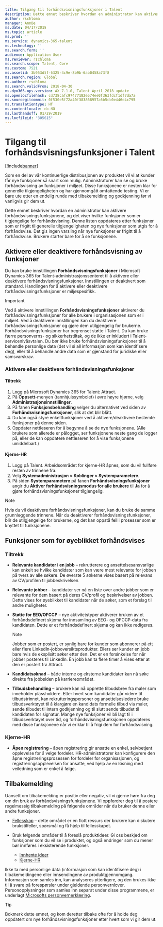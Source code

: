 ```yaml
---
title: Tilgang til forhåndsvisningsfunksjoner i Talent
description: Dette emnet beskriver hvordan en administrator kan aktivere forhåndsvisningsfunksjonene, og det viser hvilke funksjoner som er aktivert for forhåndsvisning.
author: rschloma
manager: AnnBe
ms.date: 04/17/2018
ms.topic: article
ms.prod: ''
ms.service: dynamics-365-talent
ms.technology: ''
ms.search.form: ''
audience: Application User
ms.reviewer: rschloma
ms.search.scope: Talent, Core
ms.custom: 7521
ms.assetid: 3b953d5f-6325-4c9e-8b9b-6ab0458a73f8
ms.search.region: Global
ms.author: rschloma
ms.search.validFrom: 2018-04-30
ms.dyn365.ops.version: AX 7.1.0, Talent April 2018 update
ms.openlocfilehash: cd738cafc97477182e574ee0f363fdcf1df7da7a
ms.sourcegitcommit: 0f530e5f72a40f383868957a6b5cb0e446e4c795
ms.translationtype: HT
ms.contentlocale: nb-NO
ms.lasthandoff: 01/29/2019
ms.locfileid: "305615"
---
```

# <a name="access-preview-features-in-talent"></a>Tilgang til forhåndsvisningsfunksjoner i Talent

[!include[banner](../includes/banner.md)]

Som en del av vår kontinuerlige distribusjonen av produktet vil vi at kunder får nye funksjoner så snart som mulig. Administratorer kan se og bruke forhåndsvisning av funksjoner i miljøet. Disse funksjonene er nesten klar for generelle tilgjengeligheten og har gjennomgått omfattende testing. Vi er bare ute etter en endelig runde med tilbakemelding og godkjenning før vi vanligvis gir dem ut.

Dette emnet beskriver hvordan en administrator kan aktivere forhåndsvisningsfunksjonene, og det viser hvilke funksjoner som er tilgjengelige for forhåndsvisning. Denne listen oppdateres etter funksjoner som er frigitt til generelle tilgjengeligheten og nye funksjoner som utgis for å forhåndsvise. Det gis ingen varsling når nye funksjoner er frigitt til å forhåndsvise. Brukere starter bare for å se funksjonene.

## <a name="enable-or-disable-preview-features"></a>Aktivere eller deaktivere forhåndsvisning av funksjoner

Du kan bruke innstillingen **Forhåndsvisningsfunksjoner** i Microsoft Dynamics 365 for Talent-administrasjonssenteret til å aktivere eller deaktivere forhåndsvisningsfunksjoner. Innstillingen er deaktivert som standard. Handlingen for å aktivere eller deaktivere forhåndsvisningsfunksjoner er miljøspesifikk.

> [!IMPORTANT]
> Ved å aktivere innstillingen **Forhåndsvisningsfunksjoner** aktiverer du forhåndsvisningsfunksjoner for alle brukere i organisasjonen som er i miljøet. Ved å deaktivere innstillingen kan du deaktivere forhåndsvisningsfunksjoner og gjøre dem utilgjengelig for brukerne. Forhåndsvisningsfunksjoner har begrenset støtte i Talent. Du kan bruke færre personverns- og sikkerhetstiltak, og de ikke er inkludert i Talent-servicenivåavtalen. Du bør ikke bruke forhåndsvisningsfunksjoner til å behandle personlige data (det vil si all informasjon som kan identifisere deg), eller til å behandle andre data som er gjenstand for juridiske eller samsvarskrav.

### <a name="enable-or-disable-preview-features-for-your-organization"></a>Aktivere eller deaktivere forhåndsvisningsfunksjoner

#### <a name="attract"></a>Tiltrekk

1. Logg på Microsoft Dynamics 365 for Talent: Attract.
2. På **Oppsett**-menyen (tannhjulssymbolet) i øvre høyre hjørne, velg **Administrasjonsinnstillinger**.
3. På fanen **Funksjonsbehandling** velger du alternativet ved siden av **Forhåndsvisningsfunksjoner**, slik at det blir blått.
4. Du kan også styre enkeltfunksjoner ved å aktivere/deaktivere bestemte funksjoner på denne siden.
5. Oppdater nettleseren for å begynne å se de nye funksjonene. (Alle brukere som allerede er pålogget, ser funksjonene neste gang de logger på, eller de kan oppdatere nettleseren for å vise funksjonene umiddelbart.)

#### <a name="core-hr"></a>Kjerne-HR

1. Logg på Talent. Arbeidsområdet for kjerne-HR åpnes, som du vil fullføre resten av trinnene fra. 
2. Velg **Systemadministrasjon \> Koblinger > Systemparametere**.
3. På siden **Systemparametere** på fanen **Forhåndsvisningsfunksjoner** angir du **Aktiver forhåndsvisningsmodus for alle brukere** til **Ja** for å gjøre forhåndsvisningsfunksjoner tilgjengelig.

> [!NOTE]
> Hvis du vil deaktivere forhåndsvisningsfunksjoner, kan du bruke de samme grunnleggende trinnene. Når du deaktiverer forhåndsvisningsfunksjoner, blir de utilgjengelige for brukerne, og det kan oppstå feil i prosesser som er knyttet til funksjonene.

## <a name="features-that-are-currently-in-preview"></a>Funksjoner som for øyeblikket forhåndsvises

### <a name="attract"></a>Tiltrekk

- **Relevante kandidater i en jobb** – rekrutterere og ansettelsesansvarlige kan enkelt se hvilke kandidater som kan være mest relevante for jobben på tvers av alle søkere. De øverste 5 søkerne vises basert på relevans av CV/profilen til jobbeskrivelsen.
- **Relevante jobber** – kandidater ser nå en liste over andre jobber som er relevante for dem basert på deres CV/profil og beskrivelser av jobben.  Dette vises for øyeblikket til kandidater når de søker, som et forslag til andre muligheter.
- **Støtte for EEO/OFCCP** – nye aktivitetstyper aktiverer bruken av et forhåndsdefinert skjema for innsamling av EEO- og OFCCP-data fra kandidaten.  Dette er et forhåndsdefinert skjema og kan ikke redigeres.

    > [!NOTE]
    > Jobber som er postert, er synlig bare for kunder som abonnerer på ett eller flere LinkedIn-jobboversiktsprodukter. Ellers ser kunder en jobb bare hvis de eksplisitt søker etter den. Det er en forsinkelse for når jobber posteres til LinkedIn. En jobb kan ta flere timer å vises etter at den er postert fra Attract.

- **Kandidatsøknad** – både interne og eksterne kandidater kan nå søke direkte fra jobbsiden på karriereområdet.
- **Tilbudsbehandling** – brukere kan nå opprette tilbudsbrev fra maler som inneholder plassholdere. Etter hvert som kandidater går videre til tilbudstrinnet, kan rekrutteringspersoner og ansettelsesledere bruke tilbudsverktøyet til å klargjøre en kandidats formelle tilbud via maler, sende tilbudet til intern godkjenning og til slutt sende tilbudet til kandidaten for signatur. Mange nye funksjoner vil bli lagt til i tilbudsverktøyet over tid, og forhåndsvisningsfunksjonen oppdateres med disse funksjonene når vi er klar til å frigi dem for forhåndsvisning.

### <a name="core-hr"></a>Kjerne-HR

- **Åpen registrering** – åpen registrering gir ansatte en enkel, selvbetjent opplevelse for å velge fordeler. HR-administratorer kan konfigurere den åpne registreringsprosessen for fordeler for organisasjonen, og registreringsopplevelsen for ansatte, ved hjelp av en løsning med veiledning som er enkel å følge.

## <a name="feedback"></a>Tilbakemelding

Uansett om tilbakemelding er positiv eller negativ, vil vi gjerne høre fra deg om din bruk av forhåndsvisningsfunksjonene. Vi oppfordrer deg til å postere regelmessig tilbakemelding på følgende områder når du bruker denne eller andre funksjoner.

- [Fellesskap](https://community.dynamics.com/enterprise/f/759?pi53869=0&category=Talent) – dette området er en flott ressurs der brukere kan diskutere brukstilfeller, spørsmål og få hjelp til fellesskapet.
- Bruk følgende områder til å foreslå produktideer. Gi oss beskjed om funksjoner som du vil se i produktet, og også endringer som du mener bør innføres i eksisterende funksjoner.

    - [Innhente ideer](https://powerusers.microsoft.com/t5/Ideas-for-Attract/idb-p/Attract)
    - [Kjerne-HR](https://powerusers.microsoft.com/t5/Ideas-for-Human-Resources/idb-p/HumanResources)

Ikke ta med personlige data (informasjon som kan identifisere deg) i tilbakemeldingene eller innsendingene av produktgjennomgang. Informasjon som samles inn, kan analyseres ytterligere, og den brukes ikke til å svare på forespørsler under gjeldende personvernlover. Personopplysninger som samles inn separat under disse programmene, er underlagt [Microsofts personvernerklæring](https://privacy.microsoft.com/privacystatement).

> [!TIP]
> Bokmerk dette emnet, og kom deretter tilbake ofte for å holde deg oppdatert om nye forhåndsvisningsfunksjoner etter hvert som vi gir dem ut.
